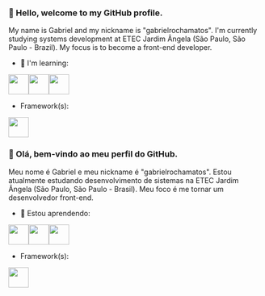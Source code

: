 ### 👋 Hello, welcome to my GitHub profile.
My name is Gabriel and my nickname is "gabrielrochamatos".
I'm currently studying systems development at ETEC Jardim Ângela (São Paulo, São Paulo - Brazil).
My focus is to become a front-end developer.

- 🌱 I'm learning: 

<img src="https://cdn.jsdelivr.net/gh/devicons/devicon/icons/html5/html5-original.svg" width=40rem height=40rem/><img src="https://cdn.jsdelivr.net/gh/devicons/devicon/icons/css3/css3-original.svg" width=40rem height=40rem/><img src="https://cdn.jsdelivr.net/gh/devicons/devicon/icons/javascript/javascript-original.svg" width=40rem height=40rem/>

- Framework(s):

<img src="https://cdn.jsdelivr.net/gh/devicons/devicon/icons/bootstrap/bootstrap-original.svg" width=40rem height=40rem />
             
### 👋 Olá, bem-vindo ao meu perfil do GitHub.
Meu nome é Gabriel e meu nickname é "gabrielrochamatos".
Estou atualmente estudando desenvolvimento de sistemas na ETEC Jardim Ângela (São Paulo, São Paulo - Brasil).
Meu foco é me tornar um desenvolvedor front-end.

- 🌱 Estou aprendendo:

<img src="https://cdn.jsdelivr.net/gh/devicons/devicon/icons/html5/html5-original.svg" width=40rem height=40rem/><img src="https://cdn.jsdelivr.net/gh/devicons/devicon/icons/css3/css3-original.svg" width=40rem height=40rem/><img src="https://cdn.jsdelivr.net/gh/devicons/devicon/icons/javascript/javascript-original.svg" width=40rem height=40rem/>   

- Framework(s):

<img src="https://cdn.jsdelivr.net/gh/devicons/devicon/icons/bootstrap/bootstrap-original.svg" width=40rem height=40rem />
             
          




<!--
**gabrielrochamatos/gabrielrochamatos** is a ✨ _special_ ✨ repository because its `README.md` (this file) appears on your GitHub profile.

Here are some ideas to get you started:

- 🔭 I’m currently working on ...
- 🌱 I’m currently learning ...
- 👯 I’m looking to collaborate on ...
- 🤔 I’m looking for help with ...
- 💬 Ask me about ...
- 📫 How to reach me: ...
- 😄 Pronouns: ...
- ⚡ Fun fact: ...
-->
